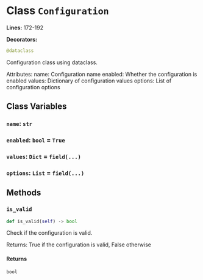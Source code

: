 # Class `Configuration`

**Lines:** 172-192

**Decorators:**
```python
@dataclass
```

Configuration class using dataclass.

Attributes:
    name: Configuration name
    enabled: Whether the configuration is enabled
    values: Dictionary of configuration values
    options: List of configuration options

## Class Variables

### `name`: `str`

### `enabled`: `bool` = `True`

### `values`: `Dict` = `field(...)`

### `options`: `List` = `field(...)`

## Methods

### `is_valid`

```python
def is_valid(self) -> bool
```

Check if the configuration is valid.

Returns:
    True if the configuration is valid, False otherwise

#### Returns

`bool`

